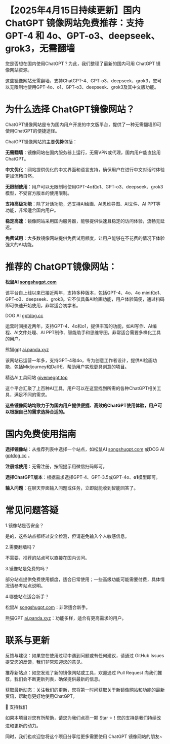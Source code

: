 # 【2025年4月15日持续更新】国内 ChatGPT 镜像网站免费推荐：支持 GPT-4 和 4o、GPT-o3、deepseek、grok3，无需翻墙

您是否想在国内使用ChatGPT？为此，我们整理了最新的国内可用 ChatGPT 镜像网站资源。

这些镜像网站无需翻墙，支持ChatGPT-4、GPT-o3、deepseek、grok3，您可以无限制地使用GPT-4o、o1、GPT-o3、deepseek、grok3及其中文版功能。

# 为什么选择 ChatGPT镜像网站？

ChatGPT镜像网站是专为国内用户开发的中文版平台，提供了一种无需翻墙即可使用ChatGPT的便捷途径。

ChatGPT镜像网站的主要**优势**包括：

**无需翻墙**：镜像网站在国内服务器上运行，无需VPN或代理，国内用户能直接用ChatGPT。

**中文优化**：网站提供优化的中文界面和语言支持，确保用户在进行中文对话时体验更加流畅自然。

**无限制使用**：用户可以无限制地使用GPT-4o和o1、GPT-o3、deepseek、grok3模型，不受官方版本的使用限制。

**支持高级功能**：除了对话功能，还支持AI绘画、AI思维导图、AI文件、AI PPT等功能，非常适合国内用户。

**稳定高速**：镜像网站采用国内服务器，能够提供快速且稳定的访问体验，流畅无延迟。

**免费试用**：大多数镜像网站提供免费试用额度，让用户能够在不花费的情况下体验强大的AI功能。

# 推荐的 ChatGPT镜像网站：

**松鼠AI [songshugpt.com](https://songshugpt.com)**

该平台自上线以来已接近两年，支持多种版本，包括GPT-4、4o、4o mini和o1、GPT-o3、deepseek、grok3。它不仅具备AI绘画功能，用户体验简便，通过扫码即可快速开始使用，非常适合初学者。

DOG AI [gptdog.cc](https://gptdog.cc)

运营时间接近两年，支持GPT-4、4o和o1，提供丰富的功能，如AI写作、AI编程、AI文件处理、AI PPT制作、智能助手和思维导图，非常适合需要多样化工具的用户。

熊猫gpt [ai.panda.xyz](https://ai.panda.xyz)

该网站已运营一年多，支持GPT-4和4o，专为创意工作者设计，提供AI绘画功能，包括Midjourney和Dall·E，帮助用户实现更具创意的项目。

精选AI工具网站 [givemegpt.top](https://givemegpt.top)

这个平台汇聚了上百种AI工具，用户可以在这里找到所需的各种ChatGPT相关工具，满足不同的需求。

**这些镜像网站均致力于为国内用户提供便捷、高效的ChatGPT使用体验，用户可以根据自己的需求选择合适的。**

# 国内免费使用指南

**选择镜像站**：从推荐列表中选择一个站点，如松鼠AI [songshugpt.com](https://songshugpt.com) 或DOG AI [gptdog.cc](https://gptdog.cc) 。

**注册或使用**：无需注册，按照提示用微信扫码即可。

**选择ChatGPT版本**：根据需求选择GPT-4、GPT-3.5或GPT-4o、**o1**模型即可。

**输入问题**：在聊天界面输入问题或任务，立即就能收到智能回答了。

# 常见问题答疑

1.镜像站是否安全？

是的，这些站点都经过安全检测，但请避免输入个人敏感信息。

2.需要翻墙吗？

不需要，推荐的站点可以直接在国内访问。

3.镜像站是免费的吗？

部分站点提供免费使用额度，适合日常使用；一些高级功能可能需要付费，具体情况请参考站点说明。

4.哪些站点适合新手？

松鼠AI [songshugpt.com](https://songshugpt.com)：非常适合新手。

熊猫GPT [ai.panda.xyz](https://ai.panda.xyz)：功能多样，适合有更高需求的用户。

# 联系与更新

反馈与建议：如果您在使用过程中遇到问题或有任何建议，请通过 GitHub Issues 提交您的反馈，我们非常欢迎您的意见。

推荐新站点：如您发现了新的镜像网站或工具，欢迎通过 Pull Request 向我们推荐，我们会不断更新列表，确保提供最新的信息。

获取最新动态：关注我们的更新，您将第一时间获取关于新镜像网站和功能的最新资讯，帮助您更好地使用ChatGPT。

🌟 支持我们

如果本项目对您有所帮助，请您为我们点亮一颗 Star ⭐！您的支持是我们持续改进和更新的动力。

同时，我们也欢迎您将这个项目分享给更多需要使用 ChatGPT 镜像网站的朋友~
